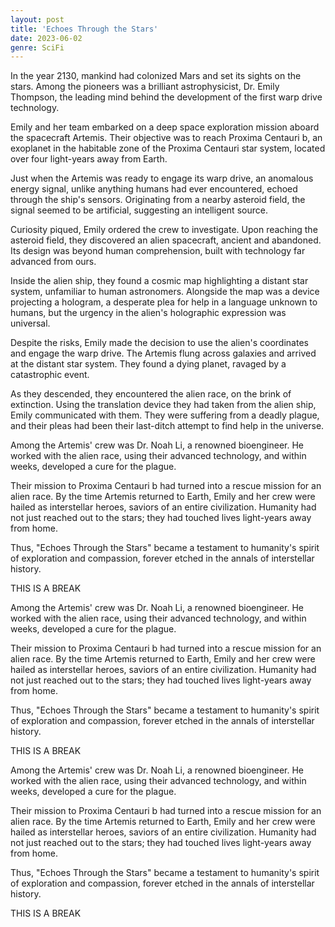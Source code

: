 ```yaml
---
layout: post
title: 'Echoes Through the Stars'
date: 2023-06-02
genre: SciFi
---
```


In the year 2130, mankind had colonized Mars and set its sights on the stars. Among the pioneers was a brilliant astrophysicist, Dr. Emily Thompson, the leading mind behind the development of the first warp drive technology.

Emily and her team embarked on a deep space exploration mission aboard the spacecraft Artemis. Their objective was to reach Proxima Centauri b, an exoplanet in the habitable zone of the Proxima Centauri star system, located over four light-years away from Earth.

<!-- pagebreak -->

Just when the Artemis was ready to engage its warp drive, an anomalous energy signal, unlike anything humans had ever encountered, echoed through the ship's sensors. Originating from a nearby asteroid field, the signal seemed to be artificial, suggesting an intelligent source.

Curiosity piqued, Emily ordered the crew to investigate. Upon reaching the asteroid field, they discovered an alien spacecraft, ancient and abandoned. Its design was beyond human comprehension, built with technology far advanced from ours.

Inside the alien ship, they found a cosmic map highlighting a distant star system, unfamiliar to human astronomers. Alongside the map was a device projecting a hologram, a desperate plea for help in a language unknown to humans, but the urgency in the alien's holographic expression was universal.

<!-- pagebreak -->

Despite the risks, Emily made the decision to use the alien's coordinates and engage the warp drive. The Artemis flung across galaxies and arrived at the distant star system. They found a dying planet, ravaged by a catastrophic event.

As they descended, they encountered the alien race, on the brink of extinction. Using the translation device they had taken from the alien ship, Emily communicated with them. They were suffering from a deadly plague, and their pleas had been their last-ditch attempt to find help in the universe.

<!-- pagebreak -->

Among the Artemis' crew was Dr. Noah Li, a renowned bioengineer. He worked with the alien race, using their advanced technology, and within weeks, developed a cure for the plague.

Their mission to Proxima Centauri b had turned into a rescue mission for an alien race. By the time Artemis returned to Earth, Emily and her crew were hailed as interstellar heroes, saviors of an entire civilization. Humanity had not just reached out to the stars; they had touched lives light-years away from home.

Thus, "Echoes Through the Stars" became a testament to humanity's spirit of exploration and compassion, forever etched in the annals of interstellar history.

THIS IS A BREAK

<!-- pagebreak -->

Among the Artemis' crew was Dr. Noah Li, a renowned bioengineer. He worked with the alien race, using their advanced technology, and within weeks, developed a cure for the plague.

Their mission to Proxima Centauri b had turned into a rescue mission for an alien race. By the time Artemis returned to Earth, Emily and her crew were hailed as interstellar heroes, saviors of an entire civilization. Humanity had not just reached out to the stars; they had touched lives light-years away from home.

Thus, "Echoes Through the Stars" became a testament to humanity's spirit of exploration and compassion, forever etched in the annals of interstellar history.

THIS IS A BREAK

<!-- pagebreak -->

Among the Artemis' crew was Dr. Noah Li, a renowned bioengineer. He worked with the alien race, using their advanced technology, and within weeks, developed a cure for the plague.

Their mission to Proxima Centauri b had turned into a rescue mission for an alien race. By the time Artemis returned to Earth, Emily and her crew were hailed as interstellar heroes, saviors of an entire civilization. Humanity had not just reached out to the stars; they had touched lives light-years away from home.

Thus, "Echoes Through the Stars" became a testament to humanity's spirit of exploration and compassion, forever etched in the annals of interstellar history.

THIS IS A BREAK
